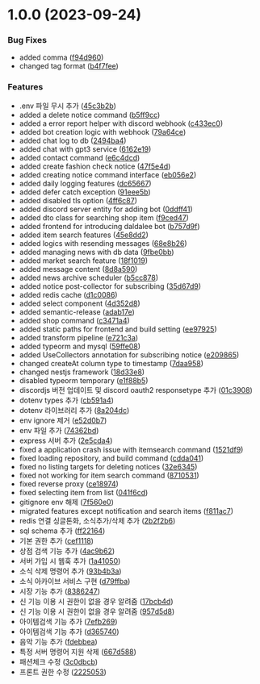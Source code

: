 # 1.0.0 (2023-09-24)


### Bug Fixes

* added comma ([f94d960](https://github.com/Karsei/ts-discord-sudalbot/commit/f94d960db0bca35a7a091680bd603699b87b560d))
* changed tag format ([b4f7fee](https://github.com/Karsei/ts-discord-sudalbot/commit/b4f7feeebec1caa36c0358338ea838f42bbb4b54))


### Features

* .env 파일 무시 추가 ([45c3b2b](https://github.com/Karsei/ts-discord-sudalbot/commit/45c3b2b09b49ff49db5e40ec45a3c8547d6fa320))
* added a delete notice command ([b5ff9cc](https://github.com/Karsei/ts-discord-sudalbot/commit/b5ff9cc306ab087bce590d3f3990ce2046989e38))
* added a error report helper with discord webhook ([c433ec0](https://github.com/Karsei/ts-discord-sudalbot/commit/c433ec09a33d705969f6a0f5c30d153957ed9697))
* added bot creation logic with webhook ([79a64ce](https://github.com/Karsei/ts-discord-sudalbot/commit/79a64ce5b53818a8d8c20c2ffdb9b149440a5ba5))
* added chat log to db ([2494ba4](https://github.com/Karsei/ts-discord-sudalbot/commit/2494ba405d9080e08a930e6fd12fed32ca1c5a78))
* added chat with gpt3 service ([6162e19](https://github.com/Karsei/ts-discord-sudalbot/commit/6162e19329c52d4ef844a66e14bf3b0c52019964))
* added contact command ([e6c4dcd](https://github.com/Karsei/ts-discord-sudalbot/commit/e6c4dcdcd61b2edd5870d0cfecbb5294e6053ae5))
* added create fashion check notice ([47f5e4d](https://github.com/Karsei/ts-discord-sudalbot/commit/47f5e4dce3595e0571222cad49a4dd79e7202323))
* added creating notice command interface ([eb056e2](https://github.com/Karsei/ts-discord-sudalbot/commit/eb056e299a4eb21a0f2c4207579247f69c33a217))
* added daily logging features ([dc65667](https://github.com/Karsei/ts-discord-sudalbot/commit/dc656670c0a20a728ff49bcacdf3633672bc2ff0))
* added defer catch exception ([91eee5b](https://github.com/Karsei/ts-discord-sudalbot/commit/91eee5bf85d4d42488370afb7d81973ad9c5724c))
* added disabled tls option ([4ff6c87](https://github.com/Karsei/ts-discord-sudalbot/commit/4ff6c8708322103a53afb7e658c3fb2bd0a6681d))
* added discord server entity for adding bot ([0ddff41](https://github.com/Karsei/ts-discord-sudalbot/commit/0ddff417d8893a78a6b6e0cb368d04c49f020502))
* added dto class for searching shop item ([f9ced47](https://github.com/Karsei/ts-discord-sudalbot/commit/f9ced477ee78f3145d878b7bf8c2baad8dc42c6c))
* added frontend for introducing daldalee bot ([b757d9f](https://github.com/Karsei/ts-discord-sudalbot/commit/b757d9fe06f218242082d3741cb694021baa65c2))
* added item search features ([45e8dd2](https://github.com/Karsei/ts-discord-sudalbot/commit/45e8dd2a996496a4c0b52a22f27e8f3373f64356))
* added logics with resending messages ([68e8b26](https://github.com/Karsei/ts-discord-sudalbot/commit/68e8b2642606fba2a185fb51f3a9c0ddc602932f))
* added managing news with db data ([9fbe0bb](https://github.com/Karsei/ts-discord-sudalbot/commit/9fbe0bb335a72b2dea55a11e0ac3aa572667f74d))
* added market search feature ([18f1019](https://github.com/Karsei/ts-discord-sudalbot/commit/18f1019b7ae5e2a0e26103fd9ee1c323603dbf35))
* added message content ([8d8a590](https://github.com/Karsei/ts-discord-sudalbot/commit/8d8a59078b5892eed8e73fa1b4f70d054bcb45ed))
* added news archive scheduler ([b5cc878](https://github.com/Karsei/ts-discord-sudalbot/commit/b5cc8782bc40422e0f46ea826fe175dbab3f41bf))
* added notice post-collector for subscribing ([35d67d9](https://github.com/Karsei/ts-discord-sudalbot/commit/35d67d94578bf58d4d81dab06c7a925ef435f1b2))
* added redis cache ([d1c0086](https://github.com/Karsei/ts-discord-sudalbot/commit/d1c0086c31dc68d15efe374e5510e9d472b9b0a3))
* added select component ([4d352d8](https://github.com/Karsei/ts-discord-sudalbot/commit/4d352d8e3ff41d530b2115e815003be56f497120))
* added semantic-release ([adab17e](https://github.com/Karsei/ts-discord-sudalbot/commit/adab17e92a4d9bea83bb2387c9aead24a2797077))
* added shop command ([c3471a4](https://github.com/Karsei/ts-discord-sudalbot/commit/c3471a4a7c5390058f0ad11fcf19244feb5d3863))
* added static paths for frontend and build setting ([ee97925](https://github.com/Karsei/ts-discord-sudalbot/commit/ee97925e74d8b1af6c5fc375bac31cb30c6a0af9))
* added transform pipeline ([e721c3a](https://github.com/Karsei/ts-discord-sudalbot/commit/e721c3af62db1e22c5afccd9a7a39d498e7a2612))
* added typeorm and mysql ([59ffe08](https://github.com/Karsei/ts-discord-sudalbot/commit/59ffe085ef257e387a8bfb5f5b6c537653ab38c9))
* added UseCollectors annotation for subscribing notice ([e209865](https://github.com/Karsei/ts-discord-sudalbot/commit/e209865466abe8405e22906861ec6f12dc0734e1))
* changed createAt column type to timestamp ([7daa958](https://github.com/Karsei/ts-discord-sudalbot/commit/7daa958b15f453589581fb6450e7138df03896dd))
* changed nestjs framework ([18d33e8](https://github.com/Karsei/ts-discord-sudalbot/commit/18d33e80f595c6304b61b970f8165eefe99ab646))
* disabled typeorm temporary ([e1f88b5](https://github.com/Karsei/ts-discord-sudalbot/commit/e1f88b58d649453b0fc9bee9c3232050a0b41bf7))
* discordjs 버전 업데이트 및 discord oauth2 responsetype 추가 ([01c3908](https://github.com/Karsei/ts-discord-sudalbot/commit/01c3908d152c16a2757db353f079482769a2903b))
* dotenv types 추가 ([cb591a4](https://github.com/Karsei/ts-discord-sudalbot/commit/cb591a4ea6537d522c285d2d02a0a53277380533))
* dotenv 라이브러리 추가 ([8a204dc](https://github.com/Karsei/ts-discord-sudalbot/commit/8a204dc5ae15938a10f3e3c0a2586e25b66f7c7e))
* env ignore 제거 ([e52d0b7](https://github.com/Karsei/ts-discord-sudalbot/commit/e52d0b7b057c0670d3eeeb8a0379bf2c1bcd0b90))
* env 파일 추가 ([74362bd](https://github.com/Karsei/ts-discord-sudalbot/commit/74362bd42ec5d715dfa1325a8390bd6171000dc1))
* express 서버 추가 ([2e5cda4](https://github.com/Karsei/ts-discord-sudalbot/commit/2e5cda47cc994c5999ca3441788874c0b31a77ed))
* fixed a application crash issue with itemsearch command ([1521df9](https://github.com/Karsei/ts-discord-sudalbot/commit/1521df96ffe550d71157547292005d4e239359c3))
* fixed loading repository, and build command ([cdda041](https://github.com/Karsei/ts-discord-sudalbot/commit/cdda041d19cc68db912bfc9d0d5bb34e1c1ff6cf))
* fixed no listing targets for deleting notices ([32e6345](https://github.com/Karsei/ts-discord-sudalbot/commit/32e63452eb917c6da3b5a0fffa61285adc2e52cf))
* fixed not working for item search command ([8710531](https://github.com/Karsei/ts-discord-sudalbot/commit/87105317ec1e1f6e529b3c92ab878d01415874f6))
* fixed reverse proxy ([ce18974](https://github.com/Karsei/ts-discord-sudalbot/commit/ce1897431f6165de4ef419b093a640231a50acb4))
* fixed selecting item from list ([041f6cd](https://github.com/Karsei/ts-discord-sudalbot/commit/041f6cd71721e83dc234b12c356cf8fa0bad18a3))
* gitignore env 해제 ([7f560e0](https://github.com/Karsei/ts-discord-sudalbot/commit/7f560e0aff5e1dc3a53b08e6dea309531958d4cb))
* migrated features except notification and search items ([f811ac7](https://github.com/Karsei/ts-discord-sudalbot/commit/f811ac7e7d9c166e3b26f15a2cf9d74356f2e915))
* redis 연결 싱글톤화, 소식추가/삭제 추가 ([2b2f2b6](https://github.com/Karsei/ts-discord-sudalbot/commit/2b2f2b6157828fc9adbe8ff4dbdfcc7e2e8bd1de))
* sql schema 추가 ([ff22164](https://github.com/Karsei/ts-discord-sudalbot/commit/ff221648fb7e9e944c39b5f27e04a9de93d28ae4))
* 기본 권한 추가 ([cef1118](https://github.com/Karsei/ts-discord-sudalbot/commit/cef1118fc62d783bbdf51973233f06d2c8523d95))
* 상점 검색 기능 추가 ([4ac9b62](https://github.com/Karsei/ts-discord-sudalbot/commit/4ac9b627f5b15f7f025d8c71ca4dc510a06c8316))
* 서버 가입 시 웹훅 추가 ([1a41050](https://github.com/Karsei/ts-discord-sudalbot/commit/1a410500744b9b5a7b3348615171c927595dcd38))
* 소식 삭제 명령어 추가 ([93b4b3a](https://github.com/Karsei/ts-discord-sudalbot/commit/93b4b3a4e75e5e715a4edc3f0ddd7653af4c04da))
* 소식 아카이브 서비스 구현 ([d79ffba](https://github.com/Karsei/ts-discord-sudalbot/commit/d79ffbae998b6b4cf03616e293fdeeb46b3ae105))
* 시장 기능 추가 ([8386247](https://github.com/Karsei/ts-discord-sudalbot/commit/83862479f4931212fd5f1dda3e05f4f502a12274))
* 신 기능 이용 시 권한이 없을 경우 알려줌 ([17bcb4d](https://github.com/Karsei/ts-discord-sudalbot/commit/17bcb4dbcfb3923f6f4c8d2190ae644e252fc03a))
* 신 기능 이용 시 권한이 없을 경우 알려줌 ([957d5d8](https://github.com/Karsei/ts-discord-sudalbot/commit/957d5d8e0608058f8aa821d85e8f78372ac2a476))
* 아이템검색 기능 추가 ([7efb269](https://github.com/Karsei/ts-discord-sudalbot/commit/7efb269b249b94b32a981d9b1e071f763694ed5f))
* 아이템검색 기능 추가 ([d365740](https://github.com/Karsei/ts-discord-sudalbot/commit/d365740e701ae73e7183c6b2191ee73dbe858938))
* 음악 기능 추가 ([fdebbea](https://github.com/Karsei/ts-discord-sudalbot/commit/fdebbea41881685c4948bb33d4034f98fbe8e633))
* 특정 서버 명령어 지원 삭제 ([667d588](https://github.com/Karsei/ts-discord-sudalbot/commit/667d588c16b7b002434799eef17f4733c5cd236e))
* 패션체크 수정 ([3c0dbcb](https://github.com/Karsei/ts-discord-sudalbot/commit/3c0dbcb62ed2dab81318458487075dbeb74072db))
* 프론트 권한 수정 ([2225053](https://github.com/Karsei/ts-discord-sudalbot/commit/222505343966e4dc1a872edf57f03c8351b92d2d))
